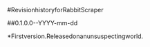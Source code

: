 #RevisionhistoryforRabbitScraper

##0.1.0.0--YYYY-mm-dd

*Firstversion.Releasedonanunsuspectingworld.
